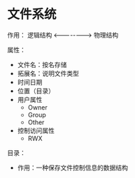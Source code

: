 # 文件系统

作用： 逻辑结构 <--------> 物理结构

属性：

* 文件名：按名存储
* 拓展名：说明文件类型
* 时间日期
* 位置（目录）
* 用户属性
  * Owner
  * Group
  * Other
* 控制访问属性
  * RWX

目录：

* 作用：一种保存文件控制信息的数据结构